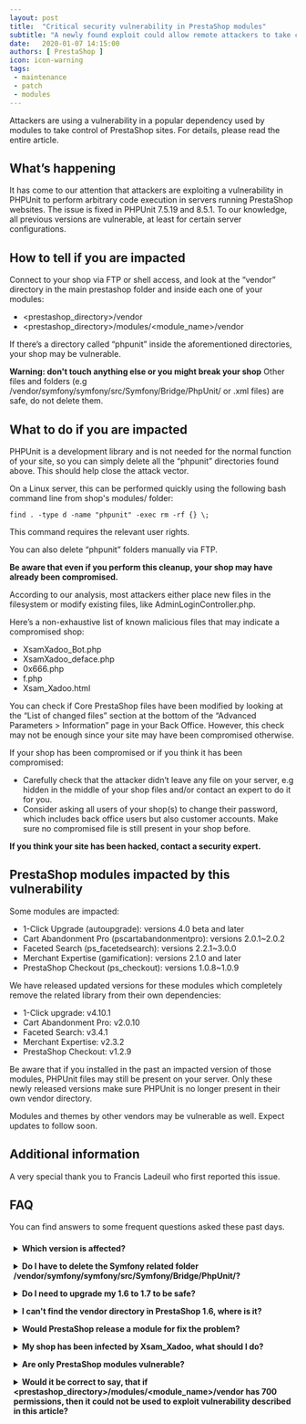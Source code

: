 ```yaml
---
layout: post
title:  "Critical security vulnerability in PrestaShop modules"
subtitle: "A newly found exploit could allow remote attackers to take control of your shop."
date:   2020-01-07 14:15:00
authors: [ PrestaShop ]
icon: icon-warning
tags:
 - maintenance
 - patch
 - modules
---
```


Attackers are using a vulnerability in a popular dependency used by modules to take control of PrestaShop sites. For details, please read the entire article.


## What’s happening

It has come to our attention that attackers are exploiting a vulnerability in PHPUnit to perform arbitrary code execution in servers running PrestaShop websites. The issue is fixed in PHPUnit 7.5.19 and 8.5.1. To our knowledge, all previous versions are vulnerable, at least for certain server configurations.


## How to tell if you are impacted

Connect to your shop via FTP or shell access, and look at the “vendor” directory in the main prestashop folder and inside each one of your modules:

- &lt;prestashop_directory>/vendor
- &lt;prestashop_directory>/modules/&lt;module_name>/vendor

If there’s a directory called “phpunit” inside the aforementioned directories, your shop may be vulnerable.

**Warning: don't touch anything else or you might break your shop**
Other files and folders (e.g /vendor/symfony/symfony/src/Symfony/Bridge/PhpUnit/ or .xml files) are safe, do not delete them.


## What to do if you are impacted

PHPUnit is a development library and is not needed for the normal function of your site, so you can simply delete all the “phpunit” directories found above. This should help close the attack vector.

On a Linux server, this can be performed quickly using the following bash command line from shop's modules/ folder:

```
find . -type d -name "phpunit" -exec rm -rf {} \;
```

This command requires the relevant user rights.

You can also delete “phpunit” folders manually via FTP.


**Be aware that even if you perform this cleanup, your shop may have already been compromised.**

According to our analysis, most attackers either place new files in the filesystem or modify existing files, like AdminLoginController.php.

Here’s a non-exhaustive list of known malicious files that may indicate a compromised shop:

- XsamXadoo_Bot.php
- XsamXadoo_deface.php
- 0x666.php
- f.php
- Xsam_Xadoo.html

You can check if Core PrestaShop files have been modified by looking at the “List of changed files” section at the bottom of the “Advanced Parameters > Information” page in your Back Office. However, this check may not be enough since your site may have been compromised otherwise.

If your shop has been compromised or if you think it has been compromised:

- Carefully check that the attacker didn’t leave any file on your server, e.g hidden in the middle of your shop files and/or contact an expert to do it for you.
- Consider asking all users of your shop(s) to change their password, which includes back office users but also customer accounts. Make sure no compromised file is still present in your shop before.

**If you think your site has been hacked, contact a security expert.**


## PrestaShop modules impacted by this vulnerability

Some modules are impacted:

- 1-Click Upgrade (autoupgrade): versions 4.0 beta and later
- Cart Abandonment Pro (pscartabandonmentpro): versions 2.0.1~2.0.2
- Faceted Search (ps_facetedsearch): versions 2.2.1~3.0.0
- Merchant Expertise (gamification): versions 2.1.0 and later
- PrestaShop Checkout (ps_checkout): versions 1.0.8~1.0.9

We have released updated versions for these modules which completely remove the related library from their own dependencies:

- 1-Click upgrade: v4.10.1
- Cart Abandonment Pro: v2.0.10
- Faceted Search: v3.4.1
- Merchant Expertise: v2.3.2
- PrestaShop Checkout: v1.2.9

Be aware that if you installed in the past an impacted version of those modules, PHPUnit files may still be present on your server. Only these newly released versions make sure PHPUnit is no longer present in their own vendor directory.

Modules and themes by other vendors may be vulnerable as well. Expect updates to follow soon.

## Additional information

A very special thank you to Francis Ladeuil who first reported this issue.

## FAQ

You can find answers to some frequent questions asked these past days.

<details style="padding: .5em .5em 0;">
  <summary style="margin: -.5em -.5em 0; padding: .5em;"><b>Which version is affected?</b></summary>
  All versions.
  <br>The security vulnerabiltiy impacts modules, so it can affect any version using the vulnerable modules.
  <br><br>A shop powered by PS 1.6, for example, can also be vulnerable if you install a vulnerable module which contains a phpunit directory.
</details>

<details style="padding: .5em .5em 0;">
  <summary style="margin: -.5em -.5em 0; padding: .5em;"><b>Do I have to delete the Symfony related folder /vendor/symfony/symfony/src/Symfony/Bridge/PhpUnit/?</b></summary>
  No.
  <br>Only the folders &lt;prestashop_directory>/vendor  and &lt;prestashop_directory>/modules/&lt;module_name>/vendor can  contain the vulnerable library PHPUnit.
 The folder /vendor/symfony/symfony/src/Symfony/Bridge/PhpUnit/ is safe <b>do not delete it</b>.
</details>

<details style="padding: .5em .5em 0;">
  <summary style="margin: -.5em -.5em 0; padding: .5em;"><b>Do I need to upgrade my 1.6 to 1.7 to be safe?</b></summary>
  No.
  <br>To secure you store follow the instructions.
  <br><br>However, we always recommend using the latest version as each new version includes bug fixes and security improvements. <a href="https://www.prestashop.com/en/blog/maintenance-extension-prestashop-1-6">PrestaShop 1.6 is no longer officially maintained since July 2019</a>.
</details>

<details style="padding: .5em .5em 0;">
  <summary style="margin: -.5em -.5em 0; padding: .5em;"><b>I can't find the vendor directory in PrestaShop 1.6, where is it?</b></summary>
  On PS 1.6 you do not need to check the folder &lt;prestashop_directory>/vendor but you need to check all modules folders like this: &lt;prestashop_directory>/modules/&lt;module_name>/vendor
</details>

<details style="padding: .5em .5em 0;">
  <summary style="margin: -.5em -.5em 0; padding: .5em;"><b>Would PrestaShop release a module for fix the problem?</b></summary>
  No.
  <br>A module cannot replace a security expert. A module can fix the particular vulnerability it targets, but we cannot build a module that would eliminate ALL security exploits from this breach.
  <br><br>Please contact a security expert if you are not sure your shop is safe.
</details>

<details style="padding: .5em .5em 0;">
  <summary style="margin: -.5em -.5em 0; padding: .5em;"><b>My shop has been infected by Xsam_Xadoo, what should I do?</b></summary>
  Please follow the instructions detailed in the post and contact a security expert.
</details>

<details style="padding: .5em .5em 0;">
  <summary style="margin: -.5em -.5em 0; padding: .5em;"><b>Are only PrestaShop modules vulnerable?</b></summary>
  No.
  <br>Modules and themes by other vendors may be vulnerable as well. Expect updates to follow soon.
</details>

<details style="padding: .5em .5em 0;">
  <summary style="margin: -.5em -.5em 0; padding: .5em;"><b>Would it be correct to say, that if &lt;prestashop_directory>/modules/&lt;module_name>/vendor has 700 permissions, then it could not be used to exploit vulnerability described in this article?</b></summary>
  Changing the permission settings on folders will not change anything: when a visitor comes to your website, the website is executed by the web server user(s).
  <br><br>A possible working protection is to filter the access to those folders from the web with a .htaccess rule, or in a firewall.
</details>
